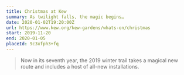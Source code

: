 ```yaml
---
title: Christmas at Kew
summary: As twilight falls, the magic begins…
date: 2020-01-02T19:20:00Z
url: https://www.kew.org/kew-gardens/whats-on/christmas
start: 2019-11-20
end: 2020-01-05
placeId: 9c3xfph3+fq
---
```

> Now in its seventh year, the 2019 winter trail takes a magical new route and includes a host of all-new installations.

